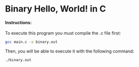 # Binary Hello, World! in C

#### Instructions:

To execute this program you must compile the .c file first:

```bash
gcc main.c -o binary.out
```

Then, you will be able to execute it with the following command:

```bash
./binary.out
```